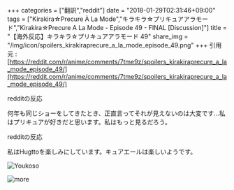 +++
categories = ["翻訳","reddit"]
date = "2018-01-29T02:31:46+09:00"
tags = ["Kirakira☆Precure À La Mode","キラキラ☆プリキュアアラモード","Kirakira☆Precure A La Mode - Episode 49 - FINAL [Discussion]"]
title = "【海外反応】キラキラ☆プリキュアアラモード 49"
share_img = "/img/icon/spoilers_kirakiraprecure_a_la_mode_episode_49.png"
+++
引用元 : [https://reddit.com/r/anime/comments/7tme9z/spoilers_kirakiraprecure_a_la_mode_episode_49/](https://reddit.com/r/anime/comments/7tme9z/spoilers_kirakiraprecure_a_la_mode_episode_49/)

<p><span class="reddit-comment">redditの反応</span></p>何年も同じショーをしてきたとき、正直言ってそれが見えないのは大変です...私はプリキュアが好きだと思います。私はもっ​​と見るだろう。

<p><span class="reddit-comment">redditの反応</span></p>私はHugttoを楽しみにしています。キュアエールは楽しいようです。

![Youkoso](https://i.imgur.com/zsqftNz.png)

![more](https://i.imgur.com/Qs3ks5a.png)
